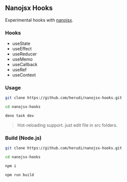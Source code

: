 ## Nanojsx Hooks

Experimental hooks with [nanojsx](https://nanojsx.io).

### Hooks

- useState
- useEffect
- useReducer
- useMemo
- useCallback
- useRef
- useContext

### Usage

```bash
git clone https://github.com/herudi/nanojsx-hooks.git

cd nanojsx-hooks

deno task dev
```

> Hot-reloading support. just edit file in src folders.

### Build (Node.js)

```bash
git clone https://github.com/herudi/nanojsx-hooks.git

cd nanojsx-hooks

npm i

npm run build
```
